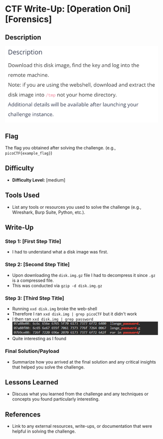 # CTF Write-Up: [Operation Oni][Forensics]

## Description
![alt text](images/image.png)

## Flag
The flag you obtained after solving the challenge. (e.g., `picoCTF{example_flag}`)

## Difficulty
- **Difficulty Level:** [medium]

## Tools Used
- List any tools or resources you used to solve the challenge (e.g., Wireshark, Burp Suite, Python, etc.).

## Write-Up

### Step 1: [First Step Title]
- I had to understand what a disk image was first. 
### Step 2: [Second Step Title]
- Upon downloading the `disk.img.gz` file I had to decompress it since `.gz` is a compressed file. 
- This was conducted via `gzip -d disk.img.gz`
### Step 3: [Third Step Title]
- Running `xxd disk.img` broke the web-shell
- Therefore I ran `xxd disk.img | grep picoCTF` but it didn't work
- I then ran `xxd disk.img | grep password`
![alt text](images/image-1.png)
- Quite interesting as I found 

### Final Solution/Payload
- Summarize how you arrived at the final solution and any critical insights that helped you solve the challenge.

## Lessons Learned
- Discuss what you learned from the challenge and any techniques or concepts you found particularly interesting.

## References
- Link to any external resources, write-ups, or documentation that were helpful in solving the challenge.

